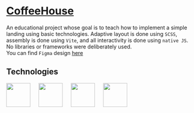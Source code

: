 # [CoffeeHouse](https://rolling-scopes-school.github.io/roundedtoken-JSFE2023Q4/coffee-house/dist/)
An educational project whose goal is to teach how to implement a simple landing using basic technologies. Adaptive layout is done using `SCSS`, assembly is done using `Vite`, and all interactivity is done using `native JS`. No libraries or frameworks were deliberately used.
<br/>
You can find `Figma` design [here](https://www.figma.com/file/SAoBmuOqTfguehdT4IFRxQ/Coffee-House?type=design&node-id=0-1&mode=design&t=16JbSjHc7NiufWSS-0)

## Technologies
<p>
<img background-color='#ECD53F' width='64' src='https://github.com/RoundedToken/yacht_shop_admin/assets/117864556/1b62b65e-4f98-4380-af9f-b88054427eae'/>
&emsp;
<img background-color='#ECD53F' width='64' src='https://user-images.githubusercontent.com/117864556/231822633-2a95fe34-3182-4ab9-8025-2c78027190a8.svg'/>
&emsp;
<img background-color='#ECD53F' width='64' src='https://github.com/RoundedToken/yacht_shop_admin/assets/117864556/fdcc9377-62cb-4c87-9349-6ef598ad74d2'/>
&emsp;
<img background-color='#ECD53F' width='64' height='64' src='https://github.com/RoundedToken/CoffeeHouse/assets/117864556/e4e58934-0cee-40db-9e4a-eb17fb621dda'/>
</p>
